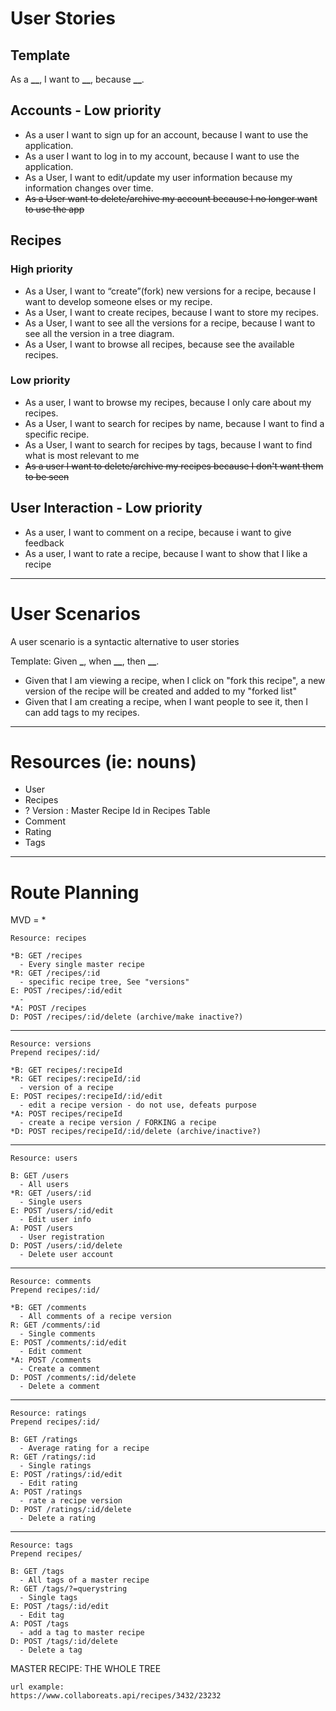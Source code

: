 # User Stories

## Template

As a **\_\_**, I want to **\_\_**, because **\_\_**.

## Accounts - Low priority

- As a user I want to sign up for an account, because I want to use the application.
- As a user I want to log in to my account, because I want to use the application.
- As a User, I want to edit/update my user information because my information changes over time.
- ~~As a User want to delete/archive my account because I no longer want to use the app~~

## Recipes

### High priority

- As a User, I want to “create”(fork) new versions for a recipe, because I want to develop someone elses or my recipe.
- As a User, I want to create recipes, because I want to store my recipes.
- As a User, I want to see all the versions for a recipe, because I want to see all the version in a tree diagram.
- As a User, I want to browse all recipes, because see the available recipes.

### Low priority

- As a user, I want to browse my recipes, because I only care about my recipes.
- As a User, I want to search for recipes by name, because I want to find a specific recipe.
- As a User, I want to search for recipes by tags, because I want to find what is most relevant to me
- ~~As a user I want to delete/archive my recipes because I don't want them to be seen~~

## User Interaction - Low priority

- As a user, I want to comment on a recipe, because i want to give feedback
- As a user, I want to rate a recipe, because I want to show that I like a recipe

---

# User Scenarios

A user scenario is a syntactic alternative to user stories

Template: Given **\_**, when **\_\_**, then **\_\_**.

- Given that I am viewing a recipe, when I click on "fork this recipe", a new version of the recipe will be created and added to my "forked list"
- Given that I am creating a recipe, when I want people to see it, then I can add tags to my recipes.

---

# Resources (ie: nouns)

- User
- Recipes
- ? Version : Master Recipe Id in Recipes Table
- Comment
- Rating
- Tags

---

# Route Planning

MVD = \*

```
Resource: recipes

*B: GET /recipes
  - Every single master recipe
*R: GET /recipes/:id
  - specific recipe tree, See "versions"
E: POST /recipes/:id/edit
  -
*A: POST /recipes
D: POST /recipes/:id/delete (archive/make inactive?)
```

---

```
Resource: versions
Prepend recipes/:id/

*B: GET recipes/:recipeId
*R: GET recipes/:recipeId/:id
  - version of a recipe
E: POST recipes/:recipeId/:id/edit
  - edit a recipe version - do not use, defeats purpose
*A: POST recipes/recipeId
  - create a recipe version / FORKING a recipe
*D: POST recipes/recipeId/:id/delete (archive/inactive?)
```

---

```
Resource: users

B: GET /users
  - All users
*R: GET /users/:id
  - Single users
E: POST /users/:id/edit
  - Edit user info
A: POST /users
  - User registration
D: POST /users/:id/delete
  - Delete user account
```

---

```
Resource: comments
Prepend recipes/:id/

*B: GET /comments
  - All comments of a recipe version
R: GET /comments/:id
  - Single comments
E: POST /comments/:id/edit
  - Edit comment
*A: POST /comments
  - Create a comment
D: POST /comments/:id/delete
  - Delete a comment
```

---

```
Resource: ratings
Prepend recipes/:id/

B: GET /ratings
  - Average rating for a recipe
R: GET /ratings/:id
  - Single ratings
E: POST /ratings/:id/edit
  - Edit rating
A: POST /ratings
  - rate a recipe version
D: POST /ratings/:id/delete
  - Delete a rating
```

---

```
Resource: tags
Prepend recipes/

B: GET /tags
  - All tags of a master recipe
R: GET /tags/?=querystring
  - Single tags
E: POST /tags/:id/edit
  - Edit tag
A: POST /tags
  - add a tag to master recipe
D: POST /tags/:id/delete
  - Delete a tag
```

MASTER RECIPE: THE WHOLE TREE

```
url example:
https://www.collaboreats.api/recipes/3432/23232
```
